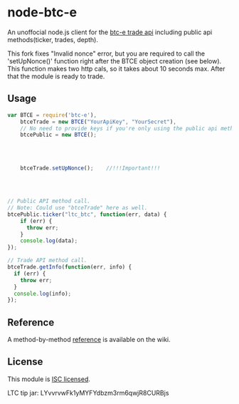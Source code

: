 node-btc-e
=====

An unoffocial node.js client for the [btc-e trade api](https://btc-e.com/api/documentation) including public api methods(ticker, trades, depth).

This fork fixes "Invalid nonce" error, but you are  required to call the 'setUpNonce()' function right after the BTCE object creation (see below). This function makes two http cals, so it takes about 10 seconds max. After that the module is ready to trade.


## Usage

```javascript
var BTCE = require('btc-e'),
    btceTrade = new BTCE("YourApiKey", "YourSecret"),
    // No need to provide keys if you're only using the public api methods.
    btcePublic = new BTCE();
    
    
    
    
    btceTrade.setUpNonce();    //!!!Important!!!
    
    
    
    
// Public API method call.
// Note: Could use "btceTrade" here as well.
btcePublic.ticker("ltc_btc", function(err, data) {
    if (err) {
      throw err;
    }
    console.log(data);
});

// Trade API method call.
btceTrade.getInfo(function(err, info) {
  if (err) {
    throw err;
  }
  console.log(info);
});
```

## Reference

A method-by-method [reference](https://github.com/scud43/node-btc-e/wiki/API-Reference) is available on the wiki.

## License

This module is [ISC licensed](https://github.com/scud43/node-btc-e/blob/master/LICENSE.txt).

LTC tip jar: LYvvrvwFk1yMYFYdbzm3rm6qwjR8CURBjs
